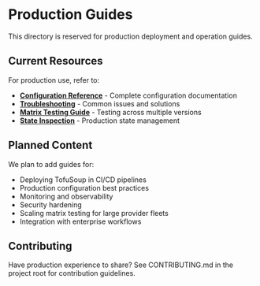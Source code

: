 # Production Guides

This directory is reserved for production deployment and operation guides.

## Current Resources

For production use, refer to:

- **[Configuration Reference](../../reference/configuration.md)** - Complete configuration documentation
- **[Troubleshooting](../../troubleshooting.md)** - Common issues and solutions
- **[Matrix Testing Guide](../cli-usage/matrix-testing.md)** - Testing across multiple versions
- **[State Inspection](../cli-usage/state-inspection.md)** - Production state management

## Planned Content

We plan to add guides for:
- Deploying TofuSoup in CI/CD pipelines
- Production configuration best practices
- Monitoring and observability
- Security hardening
- Scaling matrix testing for large provider fleets
- Integration with enterprise workflows

## Contributing

Have production experience to share? See CONTRIBUTING.md in the project root for contribution guidelines.

